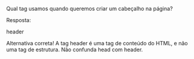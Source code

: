 Qual tag usamos quando queremos criar um cabeçalho na página?

Resposta:

header

Alternativa correta! A tag header é uma tag de conteúdo do HTML, e não uma tag de estrutura. Não confunda head com header.